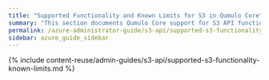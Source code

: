 ```yaml
---
title: "Supported Functionality and Known Limits for S3 in Qumulo Core"
summary: "This section documents Qumulo Core support for S3 API functionality and S3 API limits."
permalink: /azure-administrator-guide/s3-api/supported-s3-functionality-known-limits.html
sidebar: azure_guide_sidebar
---
```


{% include content-reuse/admin-guides/s3-api/supported-s3-functionality-known-limits.md %}
